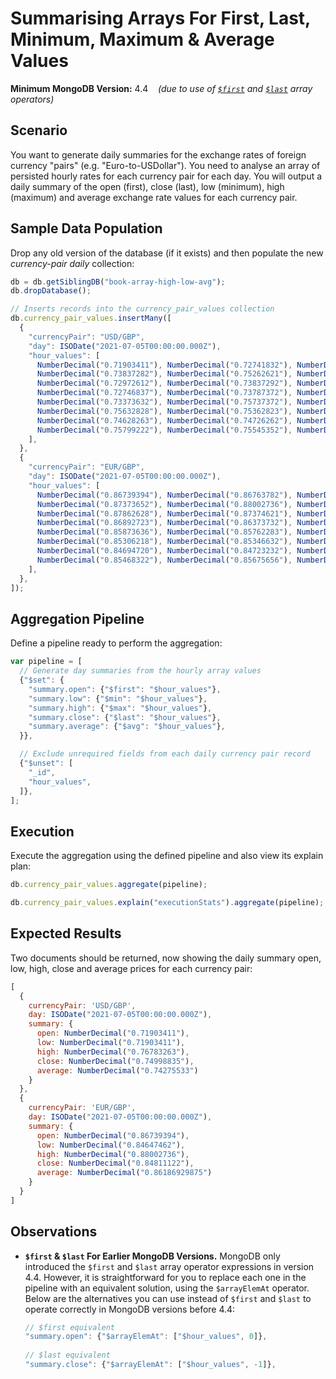 # Summarising Arrays For First, Last, Minimum, Maximum & Average Values

__Minimum MongoDB Version:__ 4.4 &nbsp;&nbsp; _(due to use of [`$first`](https://docs.mongodb.com/manual/reference/operator/aggregation/first-array-element/) and [`$last`](https://docs.mongodb.com/manual/reference/operator/aggregation/last-array-element/) array operators)_


## Scenario

You want to generate daily summaries for the exchange rates of foreign currency "pairs" (e.g. "Euro-to-USDollar"). You need to analyse an array of persisted hourly rates for each currency pair for each day. You will output a daily summary of the open (first), close (last), low (minimum), high (maximum) and average exchange rate values for each currency pair.


## Sample Data Population

Drop any old version of the database (if it exists) and then populate the new _currency-pair daily_ collection:

```javascript
db = db.getSiblingDB("book-array-high-low-avg");
db.dropDatabase();

// Inserts records into the currency_pair_values collection
db.currency_pair_values.insertMany([
  {
    "currencyPair": "USD/GBP",
    "day": ISODate("2021-07-05T00:00:00.000Z"),
    "hour_values": [
      NumberDecimal("0.71903411"), NumberDecimal("0.72741832"), NumberDecimal("0.71997271"),
      NumberDecimal("0.73837282"), NumberDecimal("0.75262621"), NumberDecimal("0.74739202"),
      NumberDecimal("0.72972612"), NumberDecimal("0.73837292"), NumberDecimal("0.72393721"),
      NumberDecimal("0.72746837"), NumberDecimal("0.73787372"), NumberDecimal("0.73746483"),
      NumberDecimal("0.73373632"), NumberDecimal("0.75737372"), NumberDecimal("0.76783263"),
      NumberDecimal("0.75632828"), NumberDecimal("0.75362823"), NumberDecimal("0.74682282"),
      NumberDecimal("0.74628263"), NumberDecimal("0.74726262"), NumberDecimal("0.75376722"),
      NumberDecimal("0.75799222"), NumberDecimal("0.75545352"), NumberDecimal("0.74998835"),
    ],
  },
  {
    "currencyPair": "EUR/GBP",
    "day": ISODate("2021-07-05T00:00:00.000Z"),
    "hour_values": [
      NumberDecimal("0.86739394"), NumberDecimal("0.86763782"), NumberDecimal("0.87362937"),
      NumberDecimal("0.87373652"), NumberDecimal("0.88002736"), NumberDecimal("0.87866372"),
      NumberDecimal("0.87862628"), NumberDecimal("0.87374621"), NumberDecimal("0.87182626"),
      NumberDecimal("0.86892723"), NumberDecimal("0.86373732"), NumberDecimal("0.86017236"),
      NumberDecimal("0.85873636"), NumberDecimal("0.85762283"), NumberDecimal("0.85362373"),
      NumberDecimal("0.85306218"), NumberDecimal("0.85346632"), NumberDecimal("0.84647462"),
      NumberDecimal("0.84694720"), NumberDecimal("0.84723232"), NumberDecimal("0.85002222"),
      NumberDecimal("0.85468322"), NumberDecimal("0.85675656"), NumberDecimal("0.84811122"),
    ],
  },
]);
```


## Aggregation Pipeline

Define a pipeline ready to perform the aggregation:

```javascript
var pipeline = [
  // Generate day summaries from the hourly array values
  {"$set": {
    "summary.open": {"$first": "$hour_values"},
    "summary.low": {"$min": "$hour_values"},
    "summary.high": {"$max": "$hour_values"},
    "summary.close": {"$last": "$hour_values"},
    "summary.average": {"$avg": "$hour_values"},
  }},

  // Exclude unrequired fields from each daily currency pair record
  {"$unset": [
    "_id",
    "hour_values",
  ]},
];
```


## Execution

Execute the aggregation using the defined pipeline and also view its explain plan:

```javascript
db.currency_pair_values.aggregate(pipeline);
```

```javascript
db.currency_pair_values.explain("executionStats").aggregate(pipeline);
```


## Expected Results

Two documents should be returned, now showing the daily summary open, low, high, close and average prices for each currency pair:

```javascript
[
  {
    currencyPair: 'USD/GBP',
    day: ISODate("2021-07-05T00:00:00.000Z"),
    summary: {
      open: NumberDecimal("0.71903411"),
      low: NumberDecimal("0.71903411"),
      high: NumberDecimal("0.76783263"),
      close: NumberDecimal("0.74998835"),
      average: NumberDecimal("0.74275533")
    }
  },
  {
    currencyPair: 'EUR/GBP',
    day: ISODate("2021-07-05T00:00:00.000Z"),
    summary: {
      open: NumberDecimal("0.86739394"),
      low: NumberDecimal("0.84647462"),
      high: NumberDecimal("0.88002736"),
      close: NumberDecimal("0.84811122"),
      average: NumberDecimal("0.86186929875")
    }
  }
]
```



## Observations

 * __`$first` & `$last` For Earlier MongoDB Versions.__ MongoDB only introduced the `$first` and `$last` array operator expressions in version 4.4. However, it is straightforward for you to replace each one in the pipeline with an equivalent solution, using the `$arrayElemAt` operator. Below are the alternatives you can use instead of `$first` and `$last` to operate correctly in MongoDB versions before 4.4:

     ```javascript
     // $first equivalent
     "summary.open": {"$arrayElemAt": ["$hour_values", 0]},
       
     // $last equivalent  
     "summary.close": {"$arrayElemAt": ["$hour_values", -1]},
     ```

